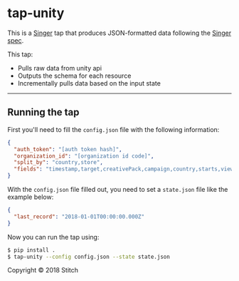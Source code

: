 # tap-unity

This is a [Singer](https://singer.io) tap that produces JSON-formatted data
following the [Singer
spec](https://github.com/singer-io/getting-started/blob/master/SPEC.md).

This tap:

- Pulls raw data from unity api
- Outputs the schema for each resource
- Incrementally pulls data based on the input state

---

## Running the tap

First you'll need to fill the `config.json` file with the following information:

```json
{
  "auth_token": "[auth token hash]",
  "organization_id": "[organization id code]",
  "split_by": "country,store",
  "fields": "timestamp,target,creativePack,campaign,country,starts,views,clicks,installs,spend"
}
```

With the `config.json` file filled out, you need to set a `state.json` file like the example below:

```json
{
  "last_record": "2018-01-01T00:00:00.000Z"
}
```

Now you can run the tap using:

```bash 
$ pip install .
$ tap-unity --config config.json --state state.json
```



Copyright &copy; 2018 Stitch
